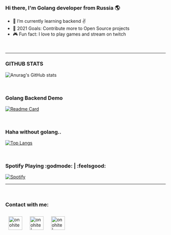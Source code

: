 ### Hi there, I'm Golang developer from Russia 🌎

- 🌱 I’m currently learning backend ✌
- 👻 2021 Goals: Contribute more to Open Source projects
- 🎮 Fun fact: I love to play games and stream on twitch


<br />



---

### GITHUB STATS

![Anurag's GitHub stats](https://github-readme-stats.vercel.app/api?username=onohite&show_icons=false&theme=cobalt)

<br />

### Golang Backend Demo
[![Readme Card](https://github-readme-stats.vercel.app/api/pin/?username=onohite&repo=petProject)](https://github.com/onohite/petProject)

<br />

### Haha without golang..
[![Top Langs](https://github-readme-stats.vercel.app/api/top-langs/?username=onohite)](https://github.com/onohite)

<br />

### Spotify Playing :godmode: | :feelsgood:
[![Spotify](https://spotify-github-readme.vercel.app/api/spotify)](https://open.spotify.com/playlist/7ASQPty7dSWufFW6Vmghi8?si=cae0862bd50547f8)

---

<br />

### Contact with me:
[<img align="center" alt="onohite"  width=43px style="margin:10px" src="https://cdn.jsdelivr.net/npm/simple-icons@v3/icons/telegram.svg" />][telegram]
[<img align="center" alt="onohite |  LinkedIn" width=43px style="margin:10px" src="https://cdn.jsdelivr.net/npm/simple-icons@v3/icons/linkedin.svg" />][linkedin]
[<img align="center" alt="onohite | Instagram"  width=43px style="margin:10px" src="https://cdn.jsdelivr.net/npm/simple-icons@v3/icons/instagram.svg" />][instagram]

<br />

[telegram]: https://t.me/onohite
[linkedin]: https://www.linkedin.cn/in/artem-kolyvanov/
[instagram]: https://www.instagram.com/onohite/












